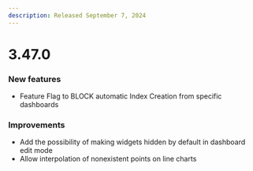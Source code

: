 ```yaml
---
description: Released September 7, 2024
---
```


# 3.47.0

### New features

* Feature Flag to BLOCK automatic Index Creation from specific dashboards

### Improvements

* Add the possibility of making widgets hidden by default in dashboard edit mode
* Allow interpolation of nonexistent points on line charts

